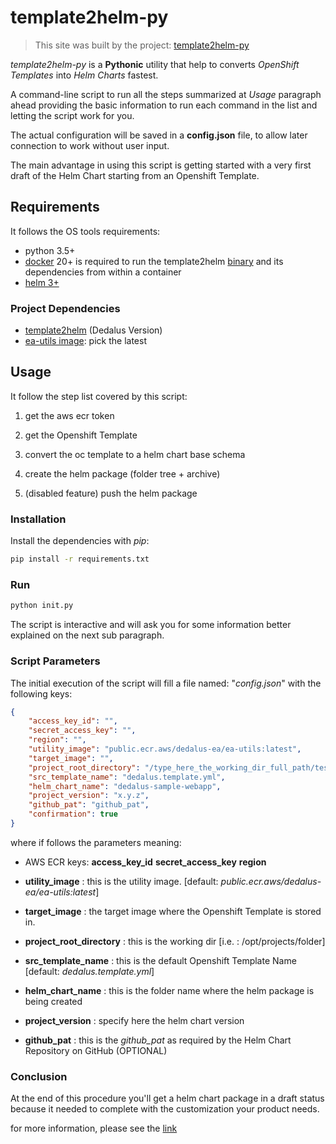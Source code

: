 # template2helm-py

> This site was built by the project: [template2helm-py](https://github.com/dedalus-enterprise-architect/template2helm-py)

_template2helm-py_ is a __Pythonic__ utility that help to converts _OpenShift Templates_ into _Helm Charts_ fastest.

A command-line script to run all the steps summarized at _Usage_ paragraph ahead providing the basic information to run each command in the list and letting the script work for you.

The actual configuration will be saved in a __config.json__ file, to allow later connection to work without user input.

The main advantage in using this script is getting started with a very first draft of the Helm Chart starting from an Openshift Template.

## Requirements

It follows the OS tools requirements:

- python 3.5+
- [docker](https://docs.docker.com/engine/install/) 20+ is required to run the template2helm [binary](https://download.docker.com/linux/static/stable/x86_64/) and its dependencies from within a container
- [helm 3+](https://helm.sh/docs/intro/install/#from-the-binary-releases)

### Project Dependencies

- [template2helm](https://github.com/dedalus-enterprise-architect/template2helm/tree/ea_team_crd) (Dedalus Version)
- [ea-utils image](https://gallery.ecr.aws/dedalus-ea/ea-utils): pick the latest

## Usage

It follow the step list covered by this script:

1. get the aws ecr token

1. get the Openshift Template

1. convert the oc template to a helm chart base schema

1. create the helm package (folder tree + archive)

1. (disabled feature) push the helm package

### Installation

Install the dependencies with _pip_:

```bash
pip install -r requirements.txt
```

### Run

```bash
python init.py
```

The script is interactive and will ask you for some information better explained on the next sub paragraph.

### Script Parameters

The initial execution of the script will fill a file named: "*config.json*" with the following keys:

```json
{
    "access_key_id": "",
    "secret_access_key": "",
    "region": "",
    "utility_image": "public.ecr.aws/dedalus-ea/ea-utils:latest",
    "target_image": "",
    "project_root_directory": "/type_here_the_working_dir_full_path/test",
    "src_template_name": "dedalus.template.yml",
    "helm_chart_name": "dedalus-sample-webapp",
    "project_version": "x.y.z",
    "github_pat": "github_pat",
    "confirmation": true
}
```

where if follows the parameters meaning:

- AWS ECR keys:
        **access_key_id**
        **secret_access_key**
        **region**

- __utility_image__ : this is the utility image. [default: *public.ecr.aws/dedalus-ea/ea-utils:latest*]

- __target_image__ : the target image where the Openshift Template is stored in.

- __project_root_directory__ : this is the working dir [i.e. : /opt/projects/folder]

- __src_template_name__ : this is the default Openshift Template Name [default: *dedalus.template.yml*]

- __helm_chart_name__ : this is the folder name where the helm package is being created

- __project_version__ : specify here the helm chart version

- __github_pat__ : this is the *github_pat* as required by the Helm Chart Repository on GitHub (OPTIONAL)

### Conclusion

At the end of this procedure you'll get a helm chart package in a draft status because it needed to complete with the customization your product needs.

for more information, please see the [link](https://confluence.dedalus.com/x/Doz3C)